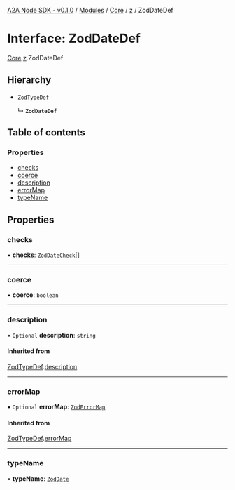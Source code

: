 [A2A Node SDK - v0.1.0](../README.md) / [Modules](../modules.md) / [Core](../modules/Core.md) / [z](../modules/Core.z.md) / ZodDateDef

# Interface: ZodDateDef

[Core](../modules/Core.md).[z](../modules/Core.z.md).ZodDateDef

## Hierarchy

- [`ZodTypeDef`](Core.z.ZodTypeDef.md)

  ↳ **`ZodDateDef`**

## Table of contents

### Properties

- [checks](Core.z.ZodDateDef.md#checks)
- [coerce](Core.z.ZodDateDef.md#coerce)
- [description](Core.z.ZodDateDef.md#description)
- [errorMap](Core.z.ZodDateDef.md#errormap)
- [typeName](Core.z.ZodDateDef.md#typename)

## Properties

### checks

• **checks**: [`ZodDateCheck`](../modules/Core.z.md#zoddatecheck)[]

___

### coerce

• **coerce**: `boolean`

___

### description

• `Optional` **description**: `string`

#### Inherited from

[ZodTypeDef](Core.z.ZodTypeDef.md).[description](Core.z.ZodTypeDef.md#description)

___

### errorMap

• `Optional` **errorMap**: [`ZodErrorMap`](../modules/Core.z.md#zoderrormap)

#### Inherited from

[ZodTypeDef](Core.z.ZodTypeDef.md).[errorMap](Core.z.ZodTypeDef.md#errormap)

___

### typeName

• **typeName**: [`ZodDate`](../enums/Core.z.ZodFirstPartyTypeKind.md#zoddate)

